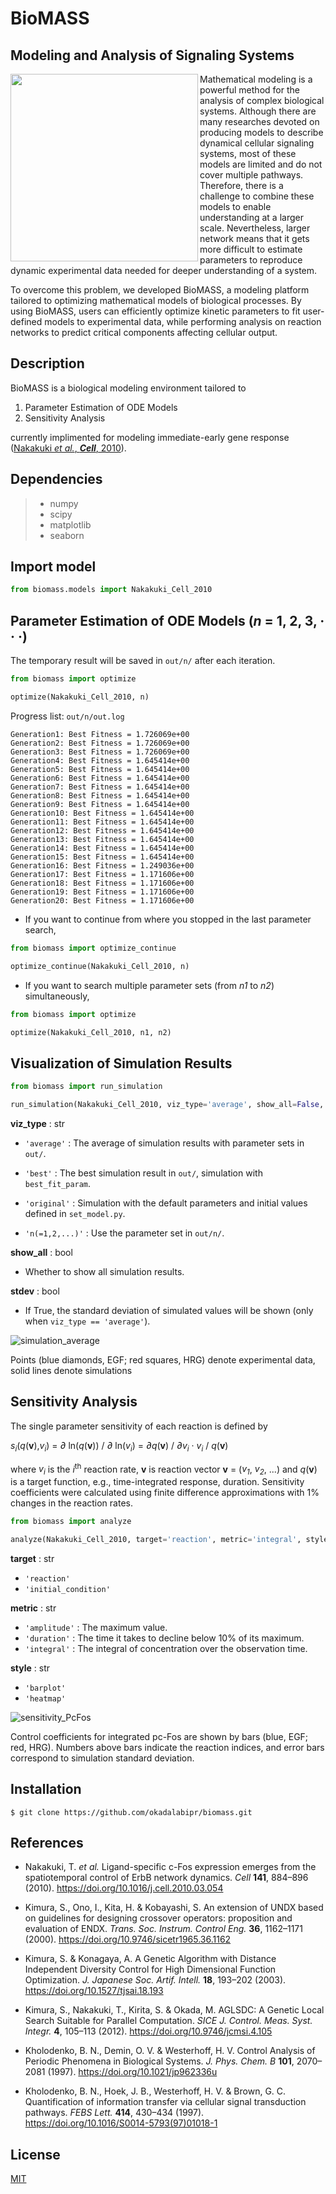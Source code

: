 # BioMASS

## Modeling and Analysis of Signaling Systems

<img align="left" src=public/images/logo.png width="300">

Mathematical modeling is a powerful method for the analysis of complex biological systems. Although there are many researches devoted on producing models to describe dynamical cellular signaling systems, most of these models are limited and do not cover multiple pathways. Therefore, there is a challenge to combine these models to enable understanding at a larger scale. Nevertheless, larger network means that it gets more difficult to estimate parameters to reproduce dynamic experimental data needed for deeper understanding of a system.

To overcome this problem, we developed BioMASS, a modeling platform tailored to optimizing mathematical models of biological processes. By using BioMASS, users can efficiently optimize kinetic parameters to fit user-defined models to experimental data, while performing analysis on reaction networks to predict critical components affecting cellular output.

## Description
BioMASS is a biological modeling environment tailored to

1. Parameter Estimation of ODE Models
1. Sensitivity Analysis

currently implimented for modeling immediate-early gene response ([Nakakuki *et al.*, ***Cell***, 2010](https://doi.org/10.1016/j.cell.2010.03.054)).

## Dependencies
> - numpy
> - scipy
> - matplotlib
> - seaborn

## Import model
```python
from biomass.models import Nakakuki_Cell_2010
```

## Parameter Estimation of ODE Models (*n* = 1, 2, 3, · · ·)
The temporary result will be saved in ```out/n/``` after each iteration.
```python
from biomass import optimize

optimize(Nakakuki_Cell_2010, n)
```
Progress list: ```out/n/out.log```
```
Generation1: Best Fitness = 1.726069e+00
Generation2: Best Fitness = 1.726069e+00
Generation3: Best Fitness = 1.726069e+00
Generation4: Best Fitness = 1.645414e+00
Generation5: Best Fitness = 1.645414e+00
Generation6: Best Fitness = 1.645414e+00
Generation7: Best Fitness = 1.645414e+00
Generation8: Best Fitness = 1.645414e+00
Generation9: Best Fitness = 1.645414e+00
Generation10: Best Fitness = 1.645414e+00
Generation11: Best Fitness = 1.645414e+00
Generation12: Best Fitness = 1.645414e+00
Generation13: Best Fitness = 1.645414e+00
Generation14: Best Fitness = 1.645414e+00
Generation15: Best Fitness = 1.645414e+00
Generation16: Best Fitness = 1.249036e+00
Generation17: Best Fitness = 1.171606e+00
Generation18: Best Fitness = 1.171606e+00
Generation19: Best Fitness = 1.171606e+00
Generation20: Best Fitness = 1.171606e+00
```

- If you want to continue from where you stopped in the last parameter search,
```python
from biomass import optimize_continue

optimize_continue(Nakakuki_Cell_2010, n)
```
- If you want to search multiple parameter sets (from *n1* to *n2*) simultaneously,
```python
from biomass import optimize

optimize(Nakakuki_Cell_2010, n1, n2)
```

## Visualization of Simulation Results
```python
from biomass import run_simulation

run_simulation(Nakakuki_Cell_2010, viz_type='average', show_all=False, stdev=True)
```
**viz_type** : str

- ```'average'```
    : The average of simulation results with parameter sets in ```out/```.

- ```'best'```
    : The best simulation result in ```out/```, simulation with ```best_fit_param```.

- ```'original'```
    : Simulation with the default parameters and initial values defined in ```set_model.py```.

- ```'n(=1,2,...)'```
    : Use the parameter set in ```out/n/```.

**show_all** : bool
- Whether to show all simulation results.

**stdev** : bool
- If True, the standard deviation of simulated values will be shown (only when ```viz_type == 'average'```).


![simulation_average](public/images/simulation_average.png)

Points (blue diamonds, EGF; red squares, HRG) denote experimental data, solid lines denote simulations

## Sensitivity Analysis
The single parameter sensitivity of each reaction is defined by<br>

*s<sub>i</sub>*(*q*(**v**),*v<sub>i</sub>*) = *∂* ln(*q*(**v**)) / *∂* ln(*v<sub>i</sub>*) = *∂*_q_(**v**) / *∂*_v<sub>i</sub>_ · *v<sub>i</sub>* / *q*(**v**)

where *v<sub>i</sub>* is the *i*<sup>th</sup> reaction rate, **v** is reaction vector **v** = (*v<sub>1</sub>*, *v<sub>2</sub>*, ...) and *q*(**v**) is a target function, e.g., time-integrated response, duration. Sensitivity coefficients were calculated using finite difference approximations with 1% changes in the reaction rates.

```python
from biomass import analyze

analyze(Nakakuki_Cell_2010, target='reaction', metric='integral', style='barplot')
```

**target** : str
- ```'reaction'```
- ```'initial_condition'```

**metric** : str
- ```'amplitude'```
    : The maximum value.
- ```'duration'```
    : The time it takes to decline below 10% of its maximum.
- ```'integral'```
    : The integral of concentration over the observation time.

**style** : str
- ```'barplot'```
- ```'heatmap'```

![sensitivity_PcFos](public/images/sensitivity_PcFos.png)

Control coefficients for integrated pc-Fos are shown by bars (blue, EGF; red, HRG). Numbers above bars indicate the reaction indices, and error bars correspond to simulation standard deviation.

## Installation
    $ git clone https://github.com/okadalabipr/biomass.git

## References
- Nakakuki, T. *et al.* Ligand-specific c-Fos expression emerges from the spatiotemporal control of ErbB network dynamics. *Cell* **141**, 884–896 (2010). https://doi.org/10.1016/j.cell.2010.03.054

- Kimura, S., Ono, I., Kita, H. & Kobayashi, S. An extension of UNDX based on guidelines for designing crossover operators: proposition and evaluation of ENDX. *Trans. Soc. Instrum. Control Eng.* **36**, 1162–1171 (2000). https://doi.org/10.9746/sicetr1965.36.1162

- Kimura, S. & Konagaya, A. A Genetic Algorithm with Distance Independent Diversity Control for High Dimensional Function Optimization. *J. Japanese Soc. Artif. Intell.* **18**, 193–202 (2003). https://doi.org/10.1527/tjsai.18.193

- Kimura, S., Nakakuki, T., Kirita, S. & Okada, M. AGLSDC: A Genetic Local Search Suitable for Parallel Computation. *SICE J. Control. Meas. Syst. Integr.* **4**, 105–113 (2012). https://doi.org/10.9746/jcmsi.4.105

- Kholodenko, B. N., Demin, O. V. & Westerhoff, H. V. Control Analysis of Periodic Phenomena in Biological Systems. *J. Phys. Chem. B* **101**, 2070–2081 (1997). https://doi.org/10.1021/jp962336u

- Kholodenko, B. N., Hoek, J. B., Westerhoff, H. V. & Brown, G. C. Quantification of information transfer via cellular signal transduction pathways. *FEBS Lett.* **414**, 430–434 (1997). https://doi.org/10.1016/S0014-5793(97)01018-1

## License
[MIT](/LICENSE)